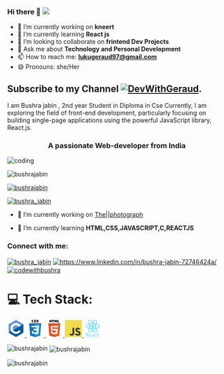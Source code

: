 ### Hi there 👋  [![]([https://visitcount.itsvg.in/api?id=GeraudLuku&icon=4&color=0)](https://visitcount.itsvg.in](https://github.com/bushrajabin))

- 🔭 I’m currently working on **kneert**
- 🌱 I’m currently learning **React js**
- 👯 I’m looking to collaborate on **frintend  Dev Projects**
- 💬 Ask me about **Technology and Personal Development**
- 📫 How to reach me: **lukugeraud97@gmail.com**
- 😄 Pronouns: she/Her

## Subscribe to my Channel [![DevWithGeraud](https://img.shields.io/badge/YouTube-%23FF0000.svg?logo=YouTube&logoColor=white)](www.youtube.com/@CloudChaserss).
 I am Bushra jabin , 2nd year Student in Diploma in Cse Currently, I am exploring the field of front-end development, particularly focusing on building single-page applications using the powerful JavaScript library, React.js.
<h3 align="center">A passionate Web-developer from India</h3>
<img align="centre" alt="coding" width="400" src="https://camo.githubusercontent.com/cae12fddd9d6982901d82580bdf321d81fb299141098ca1c2d4891870827bf17/68747470733a2f2f6d69726f2e6d656469756d2e636f6d2f6d61782f313336302f302a37513379765349765f7430696f4a2d5a2e676966">
<p align="left"> <img src="https://komarev.com/ghpvc/?username=bushrajabin&label=Profile%20views&color=0e75b6&style=flat" alt="bushrajabin" /> </p>

<p align="left"> <a href="https://github.com/ryo-ma/github-profile-trophy"><img src="https://github-profile-trophy.vercel.app/?username=bushrajabin" alt="bushrajabin" /></a> </p>

<p align="left"> <a href="https://twitter.com/bushra_jabin" target="blank"><img src="https://img.shields.io/twitter/follow/bushra_jabin?logo=twitter&style=for-the-badge" alt="bushra_jabin" /></a> </p>

- 🔭 I’m currently working on [The||photograph](https://bushrajabin.github.io/photography-P1/)

- 🌱 I’m currently learning **HTML,CSS,JAVASCRIPT,C,REACTJS**

<h3 align="left">Connect with me:</h3>
<p align="left">
<a href="https://twitter.com/bushra_jabin" target="blank"><img align="center" src="https://raw.githubusercontent.com/rahuldkjain/github-profile-readme-generator/master/src/images/icons/Social/twitter.svg" alt="bushra_jabin" height="30" width="40" /></a>
<a href="https://linkedin.com/in/https://www.linkedin.com/in/bushra-jabin-72746424a/" target="blank"><img align="center" src="https://raw.githubusercontent.com/rahuldkjain/github-profile-readme-generator/master/src/images/icons/Social/linked-in-alt.svg" alt="https://www.linkedin.com/in/bushra-jabin-72746424a/" height="30" width="40" /></a>
<a href="https://www.youtube.com/c/codewithbushra" target="blank"><img align="center" src="https://raw.githubusercontent.com/rahuldkjain/github-profile-readme-generator/master/src/images/icons/Social/youtube.svg" alt="codewithbushra" height="30" width="40" /></a>
</p>

# 💻 Tech Stack:
<p align="left"> <a href="https://www.cprogramming.com/" target="_blank" rel="noreferrer"> <img src="https://raw.githubusercontent.com/devicons/devicon/master/icons/c/c-original.svg" alt="c" width="40" height="40"/> </a> <a href="https://www.w3schools.com/css/" target="_blank" rel="noreferrer"> <img src="https://raw.githubusercontent.com/devicons/devicon/master/icons/css3/css3-original-wordmark.svg" alt="css3" width="40" height="40"/> </a> <a href="https://www.w3.org/html/" target="_blank" rel="noreferrer"> <img src="https://raw.githubusercontent.com/devicons/devicon/master/icons/html5/html5-original-wordmark.svg" alt="html5" width="40" height="40"/> </a> <a href="https://developer.mozilla.org/en-US/docs/Web/JavaScript" target="_blank" rel="noreferrer"> <img src="https://raw.githubusercontent.com/devicons/devicon/master/icons/javascript/javascript-original.svg" alt="javascript" width="40" height="40"/> </a> <a href="https://reactjs.org/" target="_blank" rel="noreferrer"> <img src="https://raw.githubusercontent.com/devicons/devicon/master/icons/react/react-original-wordmark.svg" alt="react" width="40" height="40"/> </a> </p>

<p><img align="left" src="https://github-readme-stats.vercel.app/api/top-langs?username=bushrajabin&show_icons=true&locale=en&layout=compact" alt="bushrajabin" /></p>

<p>&nbsp;<img align="center" src="https://github-readme-stats.vercel.app/api?username=bushrajabin&show_icons=true&locale=en" alt="bushrajabin" /></p>

<p><img align="center" src="https://github-readme-streak-stats.herokuapp.com/?user=bushrajabin&" alt="bushrajabin" /></p>
